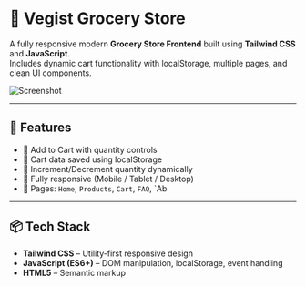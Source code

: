 # 🛒 Vegist Grocery Store

A fully responsive modern **Grocery Store Frontend** built using **Tailwind CSS** and **JavaScript**.  
Includes dynamic cart functionality with localStorage, multiple pages, and clean UI components.

![Screenshot](./preview.png) <!-- Replace with your actual screenshot path -->

---

## 🚀 Features

- 🧺 Add to Cart with quantity controls
- 💾 Cart data saved using localStorage
- 🔀 Increment/Decrement quantity dynamically
- 📱 Fully responsive (Mobile / Tablet / Desktop)
- 🧩 Pages: `Home`, `Products`, `Cart`, `FAQ`, `Ab
---

## 📦 Tech Stack

- **Tailwind CSS** – Utility-first responsive design
- **JavaScript (ES6+)** – DOM manipulation, localStorage, event handling
- **HTML5** – Semantic markup




